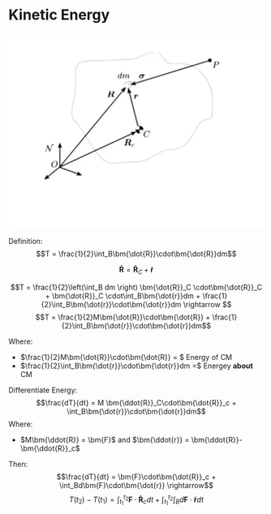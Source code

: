 # Kinetic Energy

![Free Body Diagram](../3D%20free%20body%20diagram.jpg)

Definition: $$T = \frac{1}{2}\int_B\bm{\dot{R}}\cdot\bm{\dot{R}}dm$$

$$\bm{\dot{R}} = \bm{\dot{R}}_C + \bm{\dot{r}}$$

$$T = \frac{1}{2}\left(\int_B dm \right) \bm{\dot{R}}_C \cdot\bm{\dot{R}}_C + \bm{\dot{R}}_C \cdot\int_B\bm{\dot{r}}dm + \frac{1}{2}\int_B\bm{\dot{r}}\cdot\bm{\dot{r}}dm \rightarrow $$
$$T = \frac{1}{2}M\bm{\dot{R}}\cdot\bm{\dot{R}} + \frac{1}{2}\int_B\bm{\dot{r}}\cdot\bm{\dot{r}}dm$$

Where:

* $\frac{1}{2}M\bm{\dot{R}}\cdot\bm{\dot{R}} = $  Energy of CM
* $\frac{1}{2}\int_B\bm{\dot{r}}\cdot\bm{\dot{r}}dm =$ Energey **about** CM

Differentiate Energy:
$$\frac{dT}{dt} = M \bm{\ddot{R}}_C\cdot\bm{\dot{R}}_c + \int_B\bm{\dot{r}}\cdot\bm{\dot{r}}dm$$
Where:

* $M\bm{\ddot{R}} = \bm{F}$ and $\bm{\ddot{r}} = \bm{\ddot{R}}-\bm{\ddot{R}}_c$

Then:
$$\frac{dT}{dt} = \bm{F}\cdot\bm{\dot{R}}_c + \int_Bd\bm{F}\cdot\bm{\dot{r}} \rightarrow$$
$$T(t_2) - T(t_1) = \int_{t_1}^{t_2}\bm{F}\cdot\bm{\dot{R}}_cdt+ \int_{t_1}^{t_2}\int_Bd\bm{F}\cdot\bm{\dot{r}}dt$$
